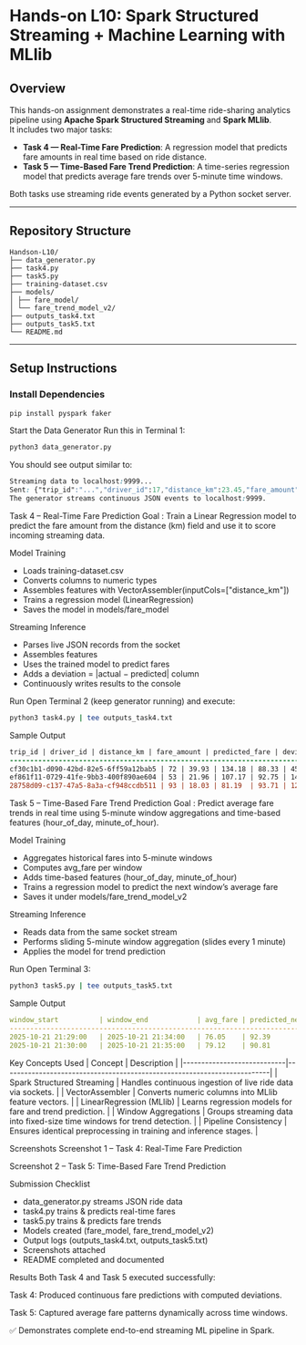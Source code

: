 # Hands-on L10: Spark Structured Streaming + Machine Learning with MLlib

## Overview
This hands-on assignment demonstrates a real-time ride-sharing analytics pipeline using **Apache Spark Structured Streaming** and **Spark MLlib**.  
It includes two major tasks:

- **Task 4 — Real-Time Fare Prediction**: A regression model that predicts fare amounts in real time based on ride distance.  
- **Task 5 — Time-Based Fare Trend Prediction**: A time-series regression model that predicts average fare trends over 5-minute time windows.

Both tasks use streaming ride events generated by a Python socket server.

---

## Repository Structure
```
Handson-L10/
├── data_generator.py
├── task4.py
├── task5.py
├── training-dataset.csv
├── models/
│ ├── fare_model/
│ └── fare_trend_model_v2/
├── outputs_task4.txt
├── outputs_task5.txt
└── README.md
```

---

## Setup Instructions

### Install Dependencies
```bash
pip install pyspark faker
```

Start the Data Generator
Run this in Terminal 1:
``` bash
python3 data_generator.py
```

You should see output similar to:
```css
Streaming data to localhost:9999...
Sent: {"trip_id":"...","driver_id":17,"distance_km":23.45,"fare_amount":67.20,"timestamp":"2025-10-21 17:30:00"}
The generator streams continuous JSON events to localhost:9999.
```

Task 4 – Real-Time Fare Prediction
Goal : Train a Linear Regression model to predict the fare amount from the distance (km) field and use it to score incoming streaming data.

Model Training
* Loads training-dataset.csv
* Converts columns to numeric types
* Assembles features with VectorAssembler(inputCols=["distance_km"])
* Trains a regression model (LinearRegression)
* Saves the model in models/fare_model

Streaming Inference
* Parses live JSON records from the socket
* Assembles features
* Uses the trained model to predict fares
* Adds a deviation = |actual − predicted| column
* Continuously writes results to the console

Run
Open Terminal 2 (keep generator running) and execute:

```bash
python3 task4.py | tee outputs_task4.txt
```

Sample Output
```diff
trip_id | driver_id | distance_km | fare_amount | predicted_fare | deviation
---------------------------------------------------------------------------
cf30c1b1-d090-42bd-82e5-6ff59a12bab5 | 72 | 39.93 | 134.18 | 88.33 | 45.85
ef861f11-0729-41fe-9bb3-400f890ae604 | 53 | 21.96 | 107.17 | 92.75 | 14.41
28758d09-c137-47a5-8a3a-cf948ccdb511 | 93 | 18.03 | 81.19  | 93.71 | 12.52
```

Task 5 – Time-Based Fare Trend Prediction
Goal : Predict average fare trends in real time using 5-minute window aggregations and time-based features (hour_of_day, minute_of_hour).

Model Training
* Aggregates historical fares into 5-minute windows
* Computes avg_fare per window
* Adds time-based features (hour_of_day, minute_of_hour)
* Trains a regression model to predict the next window’s average fare
* Saves it under models/fare_trend_model_v2

Streaming Inference
* Reads data from the same socket stream
* Performs sliding 5-minute window aggregation (slides every 1 minute)
* Applies the model for trend prediction

Run
Open Terminal 3:

``` bash
python3 task5.py | tee outputs_task5.txt
```
Sample Output
```yaml
window_start          | window_end            | avg_fare | predicted_next_avg_fare
-------------------------------------------------------------------------------
2025-10-21 21:29:00   | 2025-10-21 21:34:00   | 76.05    | 92.39
2025-10-21 21:30:00   | 2025-10-21 21:35:00   | 79.12    | 90.81
```


Key Concepts Used
| Concept                    |	Description                                                             |
|----------------------------|-------------------------------------------------------------------------|
| Spark Structured Streaming |	Handles continuous ingestion of live ride data via sockets.             |
| VectorAssembler            |	Converts numeric columns into MLlib feature vectors.                    |
| LinearRegression (MLlib)   |	Learns regression models for fare and trend prediction.                 |
| Window Aggregations        |	Groups streaming data into fixed-size time windows for trend detection. |
| Pipeline Consistency       |	Ensures identical preprocessing in training and inference stages.       |

Screenshots
Screenshot 1 – Task 4: Real-Time Fare Prediction

Screenshot 2 – Task 5: Time-Based Fare Trend Prediction

Submission Checklist
* data_generator.py streams JSON ride data
* task4.py trains & predicts real-time fares
* task5.py trains & predicts fare trends
* Models created (fare_model, fare_trend_model_v2)
* Output logs (outputs_task4.txt, outputs_task5.txt)
* Screenshots attached
* README completed and documented

Results
Both Task 4 and Task 5 executed successfully:

Task 4: Produced continuous fare predictions with computed deviations.

Task 5: Captured average fare patterns dynamically across time windows.

✅ Demonstrates complete end-to-end streaming ML pipeline in Spark.
